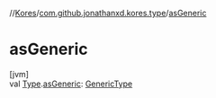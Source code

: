 //[Kores](../../index.md)/[com.github.jonathanxd.kores.type](index.md)/[asGeneric](as-generic.md)

# asGeneric

[jvm]\
val [Type](https://docs.oracle.com/javase/8/docs/api/java/lang/reflect/Type.html).[asGeneric](as-generic.md): [GenericType](-generic-type/index.md)
